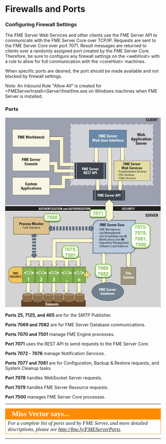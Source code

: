 # Firewalls and Ports #

### Configuring Firewall Settings ###

The FME Server Web Services and other clients use the FME Server API to communicate with the FME Server Core over TCP/IP. Requests are sent to the FME Server Core over port 7071. Result messages are returned to clients over a randomly assigned port created by the FME Server Core. Therefore, be sure to configure any firewall settings on the &lt;webHost&gt; with a rule to allow for full communication with the &lt;coreHost&gt; machines.

When specific ports are desired, the port should be made available and not blocked by firewall settings.

Note: An Inbound Rule "Allow All" is created for &lt;FMEServerInstall&gt;\Server\fme\fme.exe on Windows machines when FME Server is installed.

### Ports ###

![](./Images/2.001.FMEServerPortDiagram.png)

**Ports 25, 7125, and 465** are for the SMTP Publisher.

**Ports 7069 and 7082** are for FME Server Database communications.

**Ports 7070 and 7501** manage FME Engine processes.

**Port 7071** uses the REST API to send requests to the FME Server Core.

**Ports 7072 - 7076** manage Notification Services.

**Ports 7077 and 7081** are for Configuration, Backup & Restore requests, and System Cleanup tasks.

**Port 7078** handles WebSocket Server requests.

**Port 7079** handles FME Server Resource requests.

**Port 7500** manages FME Server Core processes.

---

<!--Miss Vector Says Section-->

<table style="border-spacing: 0px">
<tr>
<td style="vertical-align:middle;background-color:darkorange;border: 2px solid darkorange">
<i class="fa fa-quote-left fa-lg fa-pull-left fa-fw" style="color:white;padding-right: 12px;vertical-align:text-top"></i>
<span style="color:white;font-size:x-large;font-weight: bold;font-family:serif">Miss Vector says...</span>
</td>
</tr>

<tr>
<td style="border: 1px solid darkorange">
<span style="font-family:serif; font-style:italic; font-size:larger">
For a complete list of ports used by FME Server, and more detailed descriptions, please see <a href="http://fme.ly/FMEServerPorts">http://fme.ly/FMEServerPorts</a>.
</span>
</td>
</tr>
</table>

---



